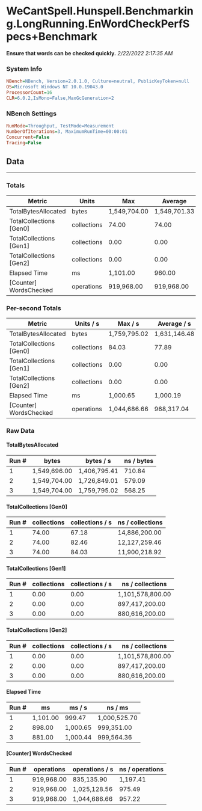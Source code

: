 ﻿# WeCantSpell.Hunspell.Benchmarking.LongRunning.EnWordCheckPerfSpecs+Benchmark
__Ensure that words can be checked quickly.__
_2/22/2022 2:17:35 AM_
### System Info
```ini
NBench=NBench, Version=2.0.1.0, Culture=neutral, PublicKeyToken=null
OS=Microsoft Windows NT 10.0.19043.0
ProcessorCount=16
CLR=6.0.2,IsMono=False,MaxGcGeneration=2
```

### NBench Settings
```ini
RunMode=Throughput, TestMode=Measurement
NumberOfIterations=3, MaximumRunTime=00:00:01
Concurrent=False
Tracing=False
```

## Data
-------------------

### Totals
|          Metric |           Units |             Max |         Average |             Min |          StdDev |
|---------------- |---------------- |---------------- |---------------- |---------------- |---------------- |
|TotalBytesAllocated |           bytes |    1,549,704.00 |    1,549,701.33 |    1,549,696.00 |            4.62 |
|TotalCollections [Gen0] |     collections |           74.00 |           74.00 |           74.00 |            0.00 |
|TotalCollections [Gen1] |     collections |            0.00 |            0.00 |            0.00 |            0.00 |
|TotalCollections [Gen2] |     collections |            0.00 |            0.00 |            0.00 |            0.00 |
|    Elapsed Time |              ms |        1,101.00 |          960.00 |          881.00 |          122.41 |
|[Counter] WordsChecked |      operations |      919,968.00 |      919,968.00 |      919,968.00 |            0.00 |

### Per-second Totals
|          Metric |       Units / s |         Max / s |     Average / s |         Min / s |      StdDev / s |
|---------------- |---------------- |---------------- |---------------- |---------------- |---------------- |
|TotalBytesAllocated |           bytes |    1,759,795.02 |    1,631,146.48 |    1,406,795.41 |      194,990.80 |
|TotalCollections [Gen0] |     collections |           84.03 |           77.89 |           67.18 |            9.31 |
|TotalCollections [Gen1] |     collections |            0.00 |            0.00 |            0.00 |            0.00 |
|TotalCollections [Gen2] |     collections |            0.00 |            0.00 |            0.00 |            0.00 |
|    Elapsed Time |              ms |        1,000.65 |        1,000.19 |          999.47 |            0.63 |
|[Counter] WordsChecked |      operations |    1,044,686.66 |      968,317.04 |      835,135.90 |      115,752.07 |

### Raw Data
#### TotalBytesAllocated
|           Run # |           bytes |       bytes / s |      ns / bytes |
|---------------- |---------------- |---------------- |---------------- |
|               1 |    1,549,696.00 |    1,406,795.41 |          710.84 |
|               2 |    1,549,704.00 |    1,726,849.01 |          579.09 |
|               3 |    1,549,704.00 |    1,759,795.02 |          568.25 |

#### TotalCollections [Gen0]
|           Run # |     collections | collections / s |ns / collections |
|---------------- |---------------- |---------------- |---------------- |
|               1 |           74.00 |           67.18 |   14,886,200.00 |
|               2 |           74.00 |           82.46 |   12,127,259.46 |
|               3 |           74.00 |           84.03 |   11,900,218.92 |

#### TotalCollections [Gen1]
|           Run # |     collections | collections / s |ns / collections |
|---------------- |---------------- |---------------- |---------------- |
|               1 |            0.00 |            0.00 |1,101,578,800.00 |
|               2 |            0.00 |            0.00 |  897,417,200.00 |
|               3 |            0.00 |            0.00 |  880,616,200.00 |

#### TotalCollections [Gen2]
|           Run # |     collections | collections / s |ns / collections |
|---------------- |---------------- |---------------- |---------------- |
|               1 |            0.00 |            0.00 |1,101,578,800.00 |
|               2 |            0.00 |            0.00 |  897,417,200.00 |
|               3 |            0.00 |            0.00 |  880,616,200.00 |

#### Elapsed Time
|           Run # |              ms |          ms / s |         ns / ms |
|---------------- |---------------- |---------------- |---------------- |
|               1 |        1,101.00 |          999.47 |    1,000,525.70 |
|               2 |          898.00 |        1,000.65 |      999,351.00 |
|               3 |          881.00 |        1,000.44 |      999,564.36 |

#### [Counter] WordsChecked
|           Run # |      operations |  operations / s | ns / operations |
|---------------- |---------------- |---------------- |---------------- |
|               1 |      919,968.00 |      835,135.90 |        1,197.41 |
|               2 |      919,968.00 |    1,025,128.56 |          975.49 |
|               3 |      919,968.00 |    1,044,686.66 |          957.22 |


